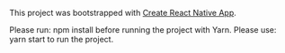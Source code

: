 This project was bootstrapped with [Create React Native App](https://github.com/react-community/create-react-native-app).

Please run: npm install before running the project with Yarn.
Please use: yarn start to run the project.
